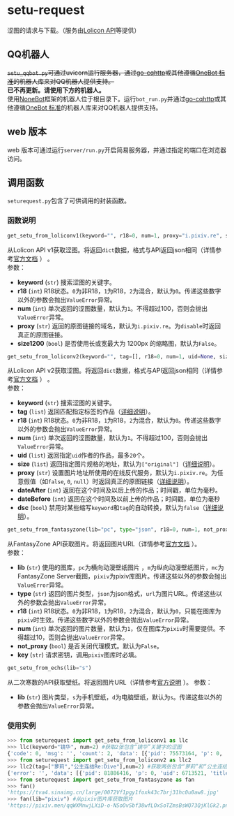 # setu-request
涩图的请求与下载。（服务由[Lolicon API](http://api.lolicon.app)等提供）
## QQ机器人  
~~`setu_qqbot.py`可通过uvicorn运行服务器，通过[go-cqhttp](http://github.com/Mrs4s/go-cqhttp)或其他遵循[OneBot 标准](https://github.com/howmanybots/onebot)的机器人库来对QQ机器人提供支持。~~  
__已不再更新。请使用下方的机器人。__  
使用[NoneBot](https://github.com/nonebot/nonebot)框架的机器人位于根目录下。运行`bot_run.py`并通过[go-cqhttp](http://github.com/Mrs4s/go-cqhttp)或其他遵循[OneBot 标准](https://github.com/howmanybots/onebot)的机器人库来对QQ机器人提供支持。
## web 版本
web 版本可通过运行`server/run.py`开启简易服务器，并通过指定的端口在浏览器访问。  
## 调用函数
`seturequest.py`包含了可供调用的封装函数。  
### 函数说明
```python
get_setu_from_loliconv1(keyword="", r18=0, num=1, proxy="i.pixiv.re", size1200=False)
```
从Lolicon API v1获取涩图。将返回`dict`数据，格式与API返回json相同（详情参考[官方文档](https://api.lolicon.app/#/setu-v1) ） 。  
参数：  
* __keyword__ (`str`) 搜索涩图的关键字。 
* __r18__ (`int`) R18状态。`0`为非R18，`1`为R18，`2`为混合，默认为`0`。传递这些数字以外的参数会抛出`ValueError`异常。
* __num__ (`int`) 单次返回的涩图数量，默认为`1`。不得超过100，否则会抛出`ValueError`异常。
* __proxy__ (`str`) 返回的原图链接的域名，默认为`i.pixiv.re`。为`disable`时返回真正的原图链接。
* __size1200__ (`bool`) 是否使用长或宽最大为 1200px 的缩略图，默认为`False`。  
```python
get_setu_from_loliconv2(keyword="", tag=[], r18=0, num=1, uid=None, size=["original"], proxy="i.pixiv.re", dateAfter=None, dateBefore=None, dsc=False)
```
从Lolicon API v2获取涩图。将返回`dict`数据，格式与API返回json相同（详情参考[官方文档](https://api.lolicon.app/#/setu) ） 。  
参数：  
* __keyword__ (`str`) 搜索涩图的关键字。 
* __tag__ (`list`) 返回匹配指定标签的作品（[详细说明](https://api.lolicon.app/#/setu?id=tag)）。
* __r18__ (`int`) R18状态。`0`为非R18，`1`为R18，`2`为混合，默认为`0`。传递这些数字以外的参数会抛出`ValueError`异常。
* __num__ (`int`) 单次返回的涩图数量，默认为`1`。不得超过100，否则会抛出`ValueError`异常。
* __uid__ (`list`) 返回指定`uid`作者的作品，最多`20`个。
* __size__ (`list`) 返回指定图片规格的地址，默认为`["original"]`（[详细说明](https://api.lolicon.app/#/setu?id=size)）。
* __proxy__ (`str`) 设置图片地址所使用的在线反代服务，默认为`i.pixiv.re`。为任意假值（如`false`, `0`, `null`）时返回真正的原图链接（[详细说明](https://api.lolicon.app/#/setu?id=proxy)）。
* __dateAfter__ (`int`) 返回在这个时间及以后上传的作品；时间戳，单位为毫秒。
* __dateBefore__ (`int`) 返回在这个时间及以前上传的作品；时间戳，单位为毫秒
* __dsc__ (`bool`) 禁用对某些缩写`keyword`和`tag`的自动转换，默认为`false`（[详细说明](https://api.lolicon.app/#/setu?id=dsc)）。
```python
get_setu_from_fantasyzone(lib="pc", type="json", r18=0, num=1, not_proxy=False, key="")
```
从FantasyZone API获取图片。将返回图片URL（详情参考[官方文档](https://api.fantasyzone.cc/#/tu) ）。  
参数：   
* __lib__ (`str`) 使用的图库，`pc`为横向动漫壁纸图片 ，`m`为纵向动漫壁纸图片，`mc`为FantasyZone Server截图，`pixiv`为pixiv库图片。传递这些以外的参数会抛出`ValueError`异常。
* __type__ (`str`) 返回的图片类型，`json`为json格式，`url`为图片URL。传递这些以外的参数会抛出`ValueError`异常。
* __r18__ (`int`) R18状态。`0`为非R18，`1`为R18，`2`为混合，默认为`0`，只能在图库为`pixiv`时生效。传递这些数字以外的参数会抛出`ValueError`异常。
* __num__ (`int`) 单次返回的图片数量，默认为`1`，仅在图库为`pixiv`时需要提供。不得超过10，否则会抛出`ValueError`异常。
* __not_proxy__ (`bool`) 是否关闭代理模式。默认为`False`。
* __key__ (`str`) 请求密钥，调用`pixiv`图库时必填。
```python
get_setu_from_echs(lib="s")
```
从二次寒数的API获取壁纸。将返回图片URL（详情参考[官方说明](http://echs.live/thread-5.htm) ）。
参数：
* __lib__ (`str`) 图片类型，`s`为手机壁纸，`d`为电脑壁纸，默认为`s`。传递这些以外的参数会抛出`ValueError`异常。
### 使用实例
```python
>>> from seturequest import get_setu_from_loliconv1 as llc
>>> llc(keyword="镜华", num=2) #获取2张包含“镜华”关键字的涩图
{'code': 0, 'msg': '', 'count': 2, 'data': [{'pid': 75573164, 'p': 0, 'uid': 47999, 'title': 'へんたいふしんしゃさん', 'author': '真崎ケイ／Masaki Kei', 'r18': False, 'width': 1460, 'height': 900, 'tags': ['プリンセスコネクト!Re:Dive', '公主连结Re:Dive', 'キョウカ(プリコネ)', '镜华（公主连结）', 'マイクロビキニ', '极小比基尼', 'おへそ', '肚脐', '照れ顔', 'embarrassed face', '紐水着', 'string swimsuit'], 'url': 'https://i.pixiv.re/img-original/img/2019/07/06/07/40/57/75573164_p0.jpg'}, {'pid': 78514891, 'p': 0, 'uid': 3342599, 'title': '無題', 'author': '凜凜魚', 'r18': False, 'width': 3354, 'height': 3637, 'tags': ['氷川鏡華', 'Kyouka Hikawa', '剥ぎ取りたいブラ', '让人想脱掉的胸罩', 'エロ衣装', 'H服装', 'キョウカ(プリコネ)', '镜华（公主连结）', 'おへそ', '肚脐', 'プリンセスコネクト!', '公主连结！', '剥ぎ取りたいパンツ', '让人想脱掉的内裤', '性印', 'プリンセスコネクト!Re:Dive', '公主连结Re:Dive'], 'url': 'https://i.pixiv.re/img-original/img/2020/01/03/13/21/08/78514891_p0.png'}]}
>>> from seturequest import get_setu_from_loliconv2 as llc2
>>> llc2(tag=["萝莉","公主连结Re:Dive"],num=2) #获取两张包含“萝莉”和“公主连结Re:Dive”标签的涩图
{'error': '', 'data': [{'pid': 81886416, 'p': 0, 'uid': 6713521, 'title': '❤孝心变质❤', 'author': '三川MIKAWA', 'r18': '', 'width': 4093, 'height': 2894, 'tags': ['足控', '萝莉', 'loli', '白丝', 'White silk pantyhose', '公主连结', 'Princess Connect', 'プリンセスコネクト!Re:Dive', '公主连结Re:Dive', '可可萝', 'Kokkoro', 'コッコロ', '足指', '脚指'], 'ext': 'jpg', 'uploadDate': 1590536089000, 'urls': {'original': 'https://i.pixiv.re/img-original/img/2020/05/27/08/34/49/81886416_p0.jpg'}}, {'pid': 74664354, 'p': 0, 'uid': 49100, 'title': '水着コッコロちゃん', 'author': 'ぴざぬこ', 'r18': '', 'width': 1228, 'height': 868, 'tags': ['ロリ', '萝莉', 'プリンセスコネクト!Re:Dive', '公主连结Re:Dive', 'プリコネR', '公主连结', 'コッコロ', '可可萝', '棗こころ', '枣心', '水着', '泳装', 'おしり', '屁股', '女児水着', "little girl's swimsuit"], 'ext': 'jpg', 'uploadDate': 1557500955000, 'urls': {'original': 'https://i.pixiv.re/img-original/img/2019/05/11/00/09/15/74664354_p0.jpg'}}]}
>>> from seturequest import get_setu_from_fantasyzone as fan
>>> fan()
'https://tva4.sinaimg.cn/large/0072Vf1pgy1foxk43c7brj31hc0u0aw8.jpg'
>>> fan(lib="pixiv") #从pixiv图片库获取图片
'https://pixiv.men/qqWXMnwjLXiD-o-NSoOvSbf38wfLOxSoTZmsBsWQ73QjKlGk2.png'
```
